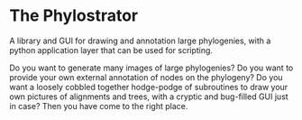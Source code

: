 # The Phylostrator
A library and GUI for drawing and annotation large phylogenies, with a python application layer that can be used for scripting. 

Do you want to generate many images of large phylogenies? Do you want to provide your own external annotation of nodes on the phylogeny? Do you want a loosely cobbled together hodge-podge of subroutines to draw your own pictures of alignments and trees, with a cryptic and bug-filled GUI just in case? Then you have come to the right place.
